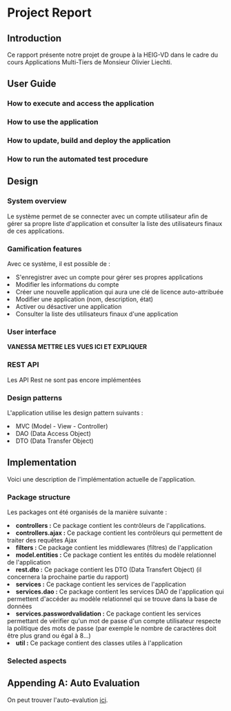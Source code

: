 # Project Report

## Introduction
Ce rapport présente notre projet de groupe à la HEIG-VD dans le cadre du cours Applications Multi-Tiers de Monsieur Olivier Liechti.

## User Guide

### How to execute and access the application

### How to use the application
### How to update, build and deploy the application
### How to run the automated test procedure


## Design

### System overview
Le système permet de se connecter avec un compte utilisateur afin de gérer sa propre liste d'application et consulter la liste des utilisateurs finaux de ces applications.
### Gamification features
Avec ce système, il est possible de :

<li>S'enregistrer avec un compte pour gérer ses propres applications
<li>Modifier les informations du compte
<li>Créer une nouvelle application qui aura une clé de licence auto-attribuée
<li>Modifier une application (nom, description, état)
<li>Activer ou désactiver une application
<li>Consulter la liste des utilisateurs finaux d'une application

### User interface
<b>VANESSA METTRE LES VUES ICI ET EXPLIQUER</b>

### REST API
Les API Rest ne sont pas encore implémentées

### Design patterns
L'application utilise les design pattern suivants :

<li>MVC (Model - View - Controller)
<li>DAO (Data Access Object)
<li>DTO (Data Transfer Object)


## Implementation
Voici une description de l'implémentation actuelle de l'application.

### Package structure
Les packages ont été organisés de la manière suivante :

<li><b>controllers :</b> Ce package contient les contrôleurs de l'applications.

<li><b>controllers.ajax :</b> Ce package contient les contrôleurs qui permettent de traiter des requêtes Ajax

<li><b>filters :</b> Ce package contient les middlewares (filtres) de l'application

<li><b>model.entities :</b> Ce package contient les entités du modèle relationnel de l'application

<li><b>rest.dto :</b> Ce package contient les DTO (Data Transfert Object) (il concernera la prochaine partie du rapport)

<li><b>services :</b> Ce package contient les services de l'application

<li><b>services.dao :</b> Ce package contient les services DAO de l'application qui permettent d'accéder au modèle relationnel qui se trouve dans la base de données

<li><b>services.passwordvalidation :</b> Ce package contient les services permettant de vérifier qu'un mot de passe d'un compte utilisateur respecte la politique des mots de passe (par exemple le nombre de caractères doit être plus grand ou égal à 8...)

<li><b>util :</b> Ce package contient des classes utiles à l'application

### Selected aspects



## Appending A: Auto Evaluation
On peut trouver l'auto-evalution [ici](evaluation/evaluation.docx).

